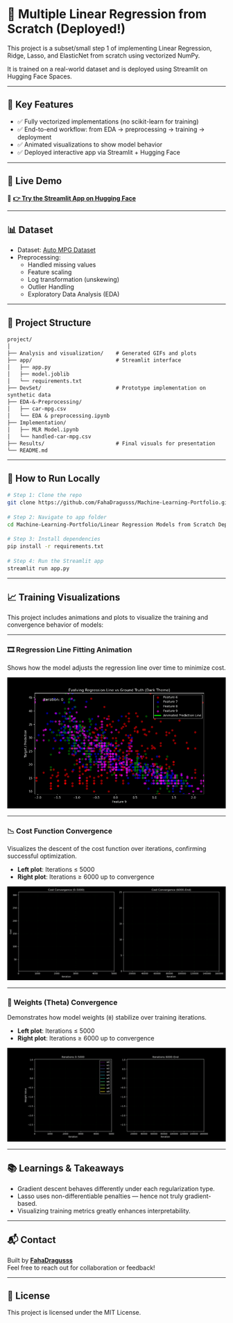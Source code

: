 # 📌 Multiple Linear Regression from Scratch (Deployed!)

This project is a subset/small step 1 of implementing Linear Regression, Ridge, Lasso, and ElasticNet from scratch using vectorized NumPy.

It is trained on a real-world dataset and is deployed using Streamlit on Hugging Face Spaces.

---

## 🧠 Key Features
- ✅ Fully vectorized implementations (no scikit-learn for training)
- ✅ End-to-end workflow: from EDA → preprocessing → training → deployment
- ✅ Animated visualizations to show model behavior
- ✅ Deployed interactive app via Streamlit + Hugging Face

---

## 🔗 Live Demo
🎯 **[👉 Try the Streamlit App on Hugging Face](https://huggingface.co/spaces/FahaDragusss/MLR-scratch-streamlit)**

---

## 📊 Dataset
- Dataset: [Auto MPG Dataset](https://www.kaggle.com/datasets/yasserh/auto-mpg-dataset)
- Preprocessing:
  - Handled missing values
  - Feature scaling
  - Log transformation (unskewing)
  - Outlier Handling
  - Exploratory Data Analysis (EDA)

---

## 🧪 Project Structure

```
project/
│
├── Analysis and visualization/    # Generated GIFs and plots
├── app/                           # Streamlit interface
│   ├── app.py
│   ├── model.joblib
│   └── requirements.txt
├── DevSet/                        # Prototype implementation on synthetic data
├── EDA-&-Preprocessing/
│   ├── car-mpg.csv
│   └── EDA & preprocessing.ipynb
├── Implementation/
│   ├── MLR Model.ipynb
│   └── handled-car-mpg.csv
├── Results/                       # Final visuals for presentation
└── README.md
```

---

## 🚀 How to Run Locally

```bash
# Step 1: Clone the repo
git clone https://github.com/FahaDragusss/Machine-Learning-Portfolio.git

# Step 2: Navigate to app folder
cd Machine-Learning-Portfolio/Linear Regression Models from Scratch Deployment/Multiple Linear Regression/app

# Step 3: Install dependencies
pip install -r requirements.txt

# Step 4: Run the Streamlit app
streamlit run app.py
```

---

## 📈 Training Visualizations

This project includes animations and plots to visualize the training and convergence behavior of models:

---

### 🎞️ Regression Line Fitting Animation
Shows how the model adjusts the regression line over time to minimize cost.

![Regression Animation](./Results/regression_animation.gif)

---

### 📉 Cost Function Convergence
Visualizes the descent of the cost function over iterations, confirming successful optimization.

- **Left plot**: Iterations ≤ 5000  
- **Right plot**: Iterations ≥ 6000 up to convergence

![Cost Convergence](./Results/cost_convergence.gif)

---

### 🧠 Weights (Theta) Convergence
Demonstrates how model weights (`θ`) stabilize over training iterations.

- **Left plot**: Iterations ≤ 5000  
- **Right plot**: Iterations ≥ 6000 up to convergence

![Weights Convergence](./Results/weights_convergence.gif)

---

## 📚 Learnings & Takeaways
- Gradient descent behaves differently under each regularization type.
- Lasso uses non-differentiable penalties — hence not truly gradient-based.
- Visualizing training metrics greatly enhances interpretability.

---

## 📬 Contact
Built by **[FahaDragusss](https://github.com/FahaDragusss)**  
Feel free to reach out for collaboration or feedback!

---

## 📄 License
This project is licensed under the MIT License.
